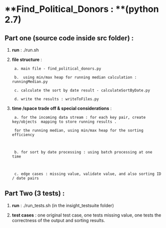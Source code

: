 # **Find_Political_Donors : **(python 2.7)

## Part one  (source code inside src folder) :

1) **run** :  ./run.sh 



2) **file structure** : 



        a. main file - find_political_donors.py

        b.  using min/max heap for running median calculation : runningMedian.py

        c. calculate the sort by date result - calculateSortByDate.py

        d. write the results : writeToFiles.py



3) **time /space trade off & special considerations** :



        a. for the incoming data stream : for each key pair, create key/objects  mapping to store running results .

        for the running median, using min/max heap for the sorting efficiency 



        b. for sort by date processing : using batch processing at one time



        c. edge cases : missing value, validate value, and also sorting ID / date pairs





## Part Two  (3 tests) :

1) **run** : ./run_tests.sh (in the insight_testsuite folder)



2) **test cases** : one original test case, one tests missing value, one tests the correctness of the output and sorting results.
